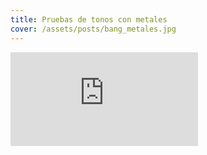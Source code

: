 ```yaml
---
title: Pruebas de tonos con metales
cover: /assets/posts/bang_metales.jpg
---
```

<div class="video-wrapper video-wrapper-16x9">
    <iframe src="http://player.vimeo.com/video/244221487" allowfullscreen="allowfullscreen" frameborder="0"></iframe>
</div>
